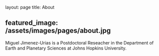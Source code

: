 layout: page
title: About

featured_image: /assets/images/pages/about.jpg
---

Miguel Jimenez-Urias is a Postdoctoral Reseacher in the Department of Earth and Planetary Sciences at Johns Hopkins University. 